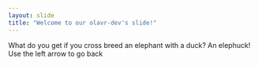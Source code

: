 ```yaml
---
layout: slide
title: "Welcome to our olavr-dev's slide!"
---
```

What do you get if you cross breed an elephant with a duck? An elephuck!
Use the left arrow to go back